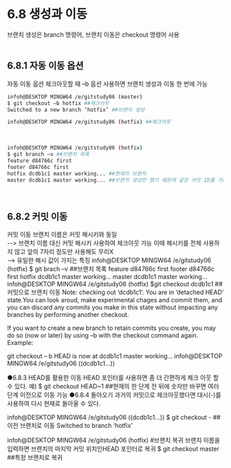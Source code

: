 # 6.8 생성과 이동
브랜치 생성은 branch 명령어, 브랜치 이동은 checkout 명령어 사용 
<br/><br/>

## 6.8.1 자동 이동 옵션
자동 이동 옵션 체크아웃할 때 –b 옵션 사용하면 브랜치 생성과 이동 한 번에 가능 
```bash
infoh@DESKTOP MINGW64 /e/gitstudy06 (master) 
$ git checkout –b hotfix ##체크아웃 
Switched to a new branch ‘hotfix’ ##브랜치 생성 

infoh@DESKTOP MINGW64 /e/gitstudy06 (hotfix) ##체크아웃
```
<br/>

```bash
infoh@DESKTOP MINGW64 /e/gitstudy06 (hotfix) 
$ git branch –v ##브랜치 목록 
feature d84766c first 
footer d84766c first
hotfix dcdb1c1 master working... ##현재의 브랜치 
master dcdb1c1 master working... ##브랜치 생성만 했기 때문에 같은 커밋 ID를 가리킴 
```
<br/>

## 6.8.2 커밋 이동
커밋 이동 브랜치 이름은 커밋 해시키와 동일   
--> 브랜치 이름 대신 커밋 해시키 사용하여 체크아웃 가능 이때 해시키를 전체 사용하지 않고 앞의 7자리 정도만 사용해도 무리X   
--> 유일한 해시 값이 가지는 특징 
infoh@DESKTOP MINGW64 /e/gitstudy06 (hotfix) $ git brach –v ##브랜치 목록 feature d84766c first footer d84766c first
hotfix dcdb1c1 master working... master dcdb1c1 master working...
infoh@DESKTOP MINGW64 /e/gitstudy06 (hotfix) $git checkout dcdb1c1 ##커밋으로 브랜치 이동 Note: checking out ‘dcdb1c1’. You are in ‘detached HEAD’ state.You can look aroud, make experimental chages and commit them, and you can discard any commits you make in this state without impacting any branches by performing another checkout.

If you want to create a new branch to retain commits you create, you may do so (now or later) by using –b with the checkout command again. Example:

git checkout – b HEAD is now at dcdb1c1 master working... infoh@DESKTOP MINGW64 /e/gitstudy06 ((dcdb1c1...))

●6.8.3 HEAD를 활용한 이동 HEAD 포인터를 사용하면 좀 더 간편하게 체크 아웃 할 수 있다. 예) $ git checkout HEAD~1 ##현재의 한 단계 전 뒤에 숫자만 바꾸면 여러 단계 이전으로 이동 가능 ●6.8.4 돌아오기 과거의 커밋으로 체크아웃했다면 대시(-)를 사용하여 다시 현재로 돌아올 수 있다.

infoh@DESKTOP MINGW64 /e/gitstudy06 ((dcdb1c1...)) $ git checkout - ##이전 브랜치로 이동 Switched to branch ‘hotfix’

infoh@DESKTOP MINGW64 /e/gitstudy06 (hotfix) #브랜치 복귀 브랜치 이름을 입력하면 브랜치의 마지막 커밋 위치인HEAD 포인터로 복귀 $ git checkout master ##특정 브랜치로 복귀
